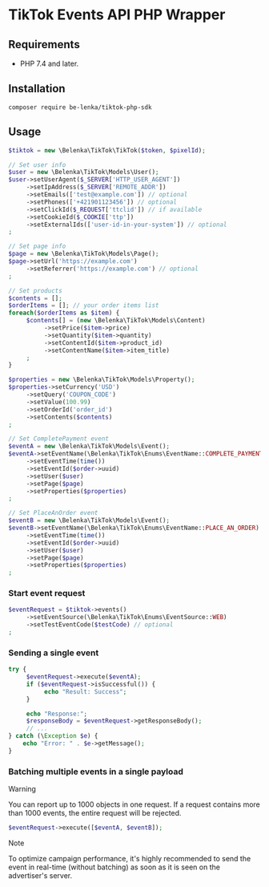 # TikTok Events API PHP Wrapper

## Requirements

- PHP 7.4 and later.

## Installation

```composer
composer require be-lenka/tiktok-php-sdk
```

## Usage

```php
$tiktok = new \Belenka\TikTok\TikTok($token, $pixelId);

// Set user info
$user = new \Belenka\TikTok\Models\User();
$user->setUserAgent($_SERVER['HTTP_USER_AGENT'])
     ->setIpAddress($_SERVER['REMOTE_ADDR'])
     ->setEmails(['test@example.com']) // optional
     ->setPhones(['+421901123456']) // optional
     ->setClickId($_REQUEST['ttclid']) // if available
     ->setCookieId($_COOKIE['ttp'])
     ->setExternalIds(['user-id-in-your-system']) // optional
;

// Set page info
$page = new \Belenka\TikTok\Models\Page();
$page->setUrl('https://example.com')
     ->setReferrer('https://example.com') // optional
;

// Set products
$contents = [];
$orderItems = []; // your order items list
foreach($orderItems as $item) {
     $contents[] = (new \Belenka\TikTok\Models\Content)
          ->setPrice($item->price)
          ->setQuantity($item->quantity)
          ->setContentId($item->product_id)
          ->setContentName($item->item_title)
     ;
}

$properties = new \Belenka\TikTok\Models\Property();
$properties->setCurrency('USD')
     ->setQuery('COUPON_CODE')
     ->setValue(100.99)
     ->setOrderId('order_id')
     ->setContents($contents)
;

// Set CompletePayment event
$eventA = new \Belenka\TikTok\Models\Event();
$eventA->setEventName(\Belenka\TikTok\Enums\EventName::COMPLETE_PAYMENT)
     ->setEventTime(time())
     ->setEventId($order->uuid)
     ->setUser($user)
     ->setPage($page)
     ->setProperties($properties)
;

// Set PlaceAnOrder event
$eventB = new \Belenka\TikTok\Models\Event();
$eventB->setEventName(\Belenka\TikTok\Enums\EventName::PLACE_AN_ORDER)
     ->setEventTime(time())
     ->setEventId($order->uuid)
     ->setUser($user)
     ->setPage($page)
     ->setProperties($properties)
;
```

### Start event request

```php
$eventRequest = $tiktok->events()
     ->setEventSource(\Belenka\TikTok\Enums\EventSource::WEB)
     ->setTestEventCode($testCode) // optional
;
```

### Sending a single event

```php
try {
     $eventRequest->execute($eventA);
     if ($eventRequest->isSuccessful()) {
          echo "Result: Success";
     }

     echo "Response:";
     $responseBody = $eventRequest->getResponseBody();
     // ...
} catch (\Exception $e) {
    echo "Error: " . $e->getMessage();
}
```

### Batching multiple events in a single payload

> [!WARNING]
> You can report up to 1000 objects in one request.
> If a request contains more than 1000 events, the entire request will be rejected.

```php
$eventRequest->execute([$eventA, $eventB]);
```

> [!NOTE]  
> To optimize campaign performance, it's highly recommended to send the event in real-time (without batching) as soon as
> it is seen on the advertiser's server.
